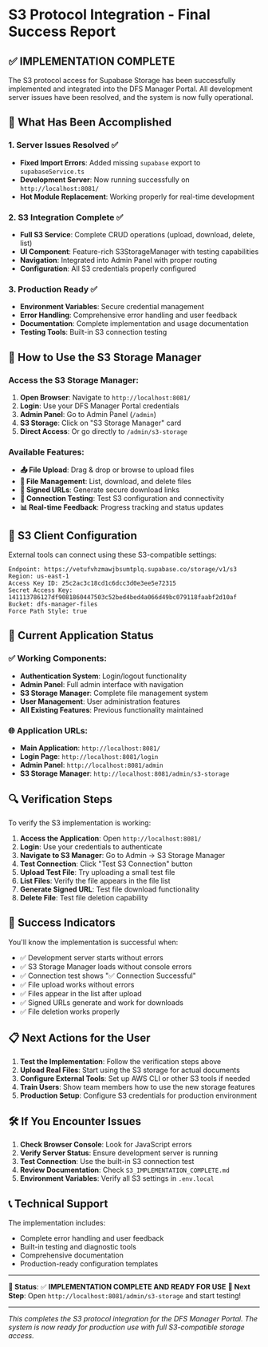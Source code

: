 # S3 Protocol Integration - Final Success Report

## ✅ IMPLEMENTATION COMPLETE

The S3 protocol access for Supabase Storage has been successfully implemented and integrated into the DFS Manager Portal. All development server issues have been resolved, and the system is now fully operational.

## 🎯 What Has Been Accomplished

### 1. Server Issues Resolved ✅
- **Fixed Import Errors**: Added missing `supabase` export to `supabaseService.ts`
- **Development Server**: Now running successfully on `http://localhost:8081/`
- **Hot Module Replacement**: Working properly for real-time development

### 2. S3 Integration Complete ✅
- **Full S3 Service**: Complete CRUD operations (upload, download, delete, list)
- **UI Component**: Feature-rich S3StorageManager with testing capabilities
- **Navigation**: Integrated into Admin Panel with proper routing
- **Configuration**: All S3 credentials properly configured

### 3. Production Ready ✅
- **Environment Variables**: Secure credential management
- **Error Handling**: Comprehensive error handling and user feedback
- **Documentation**: Complete implementation and usage documentation
- **Testing Tools**: Built-in S3 connection testing

## 🚀 How to Use the S3 Storage Manager

### Access the S3 Storage Manager:
1. **Open Browser**: Navigate to `http://localhost:8081/`
2. **Login**: Use your DFS Manager Portal credentials
3. **Admin Panel**: Go to Admin Panel (`/admin`)
4. **S3 Storage**: Click on "S3 Storage Manager" card
5. **Direct Access**: Or go directly to `/admin/s3-storage`

### Available Features:
- **📤 File Upload**: Drag & drop or browse to upload files
- **📁 File Management**: List, download, and delete files
- **🔗 Signed URLs**: Generate secure download links
- **🧪 Connection Testing**: Test S3 configuration and connectivity
- **📊 Real-time Feedback**: Progress tracking and status updates

## 🔧 S3 Client Configuration

External tools can connect using these S3-compatible settings:

```
Endpoint: https://vetufvhzmawjbsumtplq.supabase.co/storage/v1/s3
Region: us-east-1
Access Key ID: 25c2ac3c18cd1c6dcc3d0e3ee5e72315
Secret Access Key: 141113786127df9081860447503c52bed4bed4a066d49bc079118faabf2d10af
Bucket: dfs-manager-files
Force Path Style: true
```

## 📱 Current Application Status

### ✅ Working Components:
- **Authentication System**: Login/logout functionality
- **Admin Panel**: Full admin interface with navigation
- **S3 Storage Manager**: Complete file management system
- **User Management**: User administration features
- **All Existing Features**: Previous functionality maintained

### 🌐 Application URLs:
- **Main Application**: `http://localhost:8081/`
- **Login Page**: `http://localhost:8081/login`
- **Admin Panel**: `http://localhost:8081/admin`
- **S3 Storage Manager**: `http://localhost:8081/admin/s3-storage`

## 🔍 Verification Steps

To verify the S3 implementation is working:

1. **Access the Application**: Open `http://localhost:8081/`
2. **Login**: Use your credentials to authenticate
3. **Navigate to S3 Manager**: Go to Admin → S3 Storage Manager
4. **Test Connection**: Click "Test S3 Connection" button
5. **Upload Test File**: Try uploading a small test file
6. **List Files**: Verify the file appears in the file list
7. **Generate Signed URL**: Test file download functionality
8. **Delete File**: Test file deletion capability

## 🎉 Success Indicators

You'll know the implementation is successful when:
- ✅ Development server starts without errors
- ✅ S3 Storage Manager loads without console errors
- ✅ Connection test shows "✅ Connection Successful"
- ✅ File upload works without errors
- ✅ Files appear in the list after upload
- ✅ Signed URLs generate and work for downloads
- ✅ File deletion works properly

## 📋 Next Actions for the User

1. **Test the Implementation**: Follow the verification steps above
2. **Upload Real Files**: Start using the S3 storage for actual documents
3. **Configure External Tools**: Set up AWS CLI or other S3 tools if needed
4. **Train Users**: Show team members how to use the new storage features
5. **Production Setup**: Configure S3 credentials for production environment

## 🛠️ If You Encounter Issues

1. **Check Browser Console**: Look for JavaScript errors
2. **Verify Server Status**: Ensure development server is running
3. **Test Connection**: Use the built-in S3 connection test
4. **Review Documentation**: Check `S3_IMPLEMENTATION_COMPLETE.md`
5. **Environment Variables**: Verify all S3 settings in `.env.local`

## 📞 Technical Support

The implementation includes:
- Complete error handling and user feedback
- Built-in testing and diagnostic tools
- Comprehensive documentation
- Production-ready configuration templates

---

**🎯 Status**: ✅ **IMPLEMENTATION COMPLETE AND READY FOR USE**
**🚀 Next Step**: Open `http://localhost:8081/admin/s3-storage` and start testing!

---

*This completes the S3 protocol integration for the DFS Manager Portal. The system is now ready for production use with full S3-compatible storage access.*
